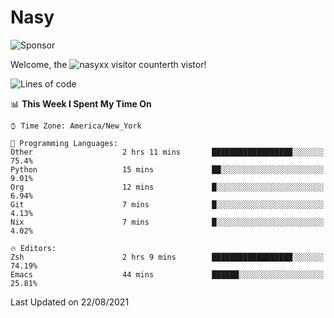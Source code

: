 # Nasy

<!--
<p align="center">
<img height="200" src="https://github-readme-stats.vercel.app/api?username=nasyxx&count_private=true&show_icons=true&theme=dracula&include_all_commits=true"/>
<img height="200" src="https://github-readme-stats.vercel.app/api/top-langs/?username=nasyxx&theme=dracula&hide=html,jupyter+notebook&count_private=true&show_icons=true"/>
</p>

  
----------------
-->

![Sponsor](https://img.shields.io/static/v1.svg?label=Sponsor&message=%E2%9D%A4&logo=GitHub&style=flat&color=pink)
 
Welcome, the ![nasyxx visitor counter](https://count.getloli.com/get/@nasyxx?theme=rule34)th vistor!
 
<!--START_SECTION:waka-->
![Lines of code](https://img.shields.io/badge/From%20Hello%20World%20I%27ve%20Written-5.4%20million%20lines%20of%20code-blue)

📊 **This Week I Spent My Time On** 

```text
⌚︎ Time Zone: America/New_York

💬 Programming Languages: 
Other                    2 hrs 11 mins       ██████████████████░░░░░░░   75.4% 
Python                   15 mins             ██░░░░░░░░░░░░░░░░░░░░░░░   9.01% 
Org                      12 mins             █░░░░░░░░░░░░░░░░░░░░░░░░   6.94% 
Git                      7 mins              █░░░░░░░░░░░░░░░░░░░░░░░░   4.13% 
Nix                      7 mins              █░░░░░░░░░░░░░░░░░░░░░░░░   4.02%

🔥 Editors: 
Zsh                      2 hrs 9 mins        ██████████████████░░░░░░░   74.19% 
Emacs                    44 mins             ██████░░░░░░░░░░░░░░░░░░░   25.81%

```


 Last Updated on 22/08/2021
<!--END_SECTION:waka-->

<!-- ![visitors](https://visitor-badge.laobi.icu/badge?page_id=nasyxx.nasyxx) -->
